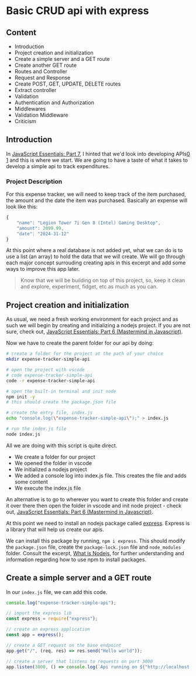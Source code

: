 # Basic CRUD api with express

## Content

- Introduction
- Project creation and initialization
- Create a simple server and a GET route
- Create another GET route
- Routes and Controller
- Request and Response
- Create POST, GET, UPDATE, DELETE routes
- Extract controller
- Validation
- Authentication and Authorization
- Middlewares
- Validation Middleware
- Criticism

## Introduction

In [JavaScript Essentials: Part 7](https://dev.to/otumianempire/javascript-essentials-part-7-3e65), I hinted that we'd look into developing APIs[0](https://dev.to/otumianempire/what-is-an-api-4n4j) [1](https://dev.to/otumianempire/what-is-rest-api-53li) and this is where we start. We are going to have a taste of what it takes to develop a simple api to track expenditures.

### Project Description

For this expense tracker, we will need to keep track of the item purchased, the amount and the date the item was purchased. Basically an expense will look like this:

```js
{
    "name": "Legion Tower 7i Gen 8 (Intel) Gaming Desktop",
    "amount": 2099.99,
    "date": "2024-31-12"
}
```

At this point where a real database is not added yet, what we can do is to use a list (an array) to hold the data that we will create. We will go through each major concept surrouding creating apis in this excerpt and add some ways to improve this app later.

> Know that we will be building on top of this project, so, keep it clean and explore, experiment, fidget, etc as much as you can.

## Project creation and initialization

As usual, we need a fresh working environment for each project and as such we will begin by creating and initializing a nodejs project. If you are not sure, check out, [JavaScript Essentials: Part 6 (Mastermind in Javascript)](https://dev.to/otumianempire/javascript-essentials-part-6-mastermind-in-javascript-53l).

Now we have to create the parent folder for our api by doing:

```sh
# create a folder for the project at the path of your choice
mkdir expense-tracker-simple-api

# open the project with vscode
# code expense-tracker-simple-api
code -r expense-tracker-simple-api

# open the built-in terminal and init node
npm init -y
# this should create the package.json file

# create the entry file, index.js
echo "console.log(\"expense-tracker-simple-api\");" > index.js

# run the index.js file
node index.js
```

All we are doing with this script is quite direct.

- We create a folder for our project
- We opened the folder in vscode
- We initialized a nodejs project
- We added a console log into index.js file. This creates the file and adds some content
- We execute the index.js file

An alternative is to go to wherever you want to create this folder and create it over there then open the folder in vscode and init node project - check out, [JavaScript Essentials: Part 6 (Mastermind in Javascript)](https://dev.to/otumianempire/javascript-essentials-part-6-mastermind-in-javascript-53l).

At this point we need to install an nodejs package called [express](https://www.npmjs.com/package/express). Express is a library that will help us create our apis.

We can install this package by running, `npm i express`. This should modify the `package.json` file, create the `package-lock.json` file and `node_modules` folder. Consult the excerpt, [What is Nodejs](https://dev.to/otumianempire/what-is-nodejs-4h10), for further understanding and information regarding how to use npm to install packages.

## Create a simple server and a GET route

In our `index.js` file, we can add this code.

```js
console.log("expense-tracker-simple-api");

// import the express lib
const express = require("express");

// create an express application
const app = express();

// create a GET request on the base endpoint
app.get("/", (req, res) => res.send("Hello world"));

// create a server that listens to requests on port 3000
app.listen(3000, () => console.log(`Api running on ${"http://localhost:3000"}`));

```


<!--
⁠To-Do List
⁠Calculator
⁠Currency Converter
⁠Unit Converter
⁠Notes App
⁠Personal Blog
⁠Quiz App
 -->
